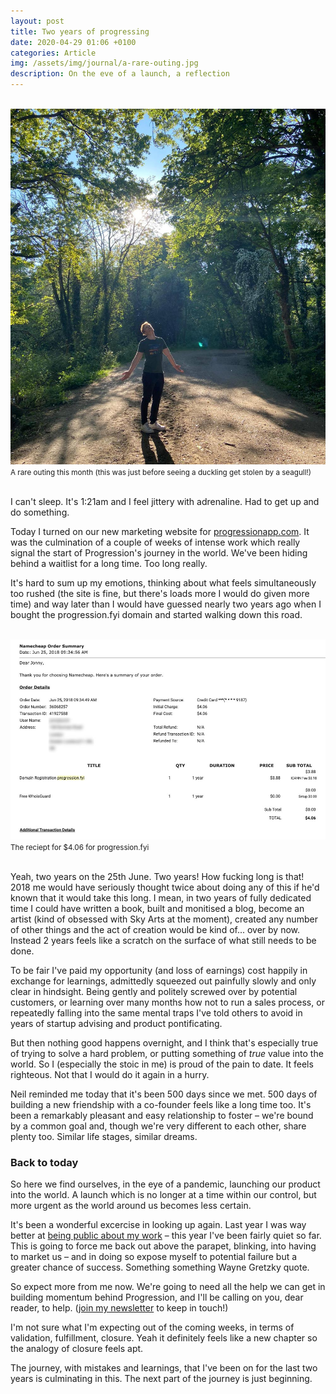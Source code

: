 ```yaml
---
layout: post
title: Two years of progressing
date: 2020-04-29 01:06 +0100
categories: Article
img: /assets/img/journal/a-rare-outing.jpg
description: On the eve of a launch, a reflection
---
```


<br>
<img src="/assets/img/journal/a-rare-outing.jpg">
<br>
<small>A rare outing this month (this was just before seeing a duckling get stolen by a seagull!)</small>
<br>
<br>

I can't sleep. It's 1:21am and I feel jittery with adrenaline. Had to get up and do something.

Today I turned on our new marketing website for [progressionapp.com](https://progressionapp.com). It was the culmination of a couple of weeks of intense work which really signal the start of Progression's journey in the world. We've been hiding behind a waitlist for a long time. Too long really.

It's hard to sum up my emotions, thinking about what feels simultaneously too rushed (the site is fine, but there's loads more I would do given more time) and way later than I would have guessed nearly two years ago when I bought the progression.fyi domain and started walking down this road.

<br>
<img src="/assets/img/journal/domain.jpg">
<br>
<small>The reciept for $4.06 for progression.fyi</small>
<br>
<br>

Yeah, two years on the 25th June. Two years! How fucking long is that! 2018 me would have seriously thought twice about doing any of this if he'd known that it would take this long. I mean, in two years of fully dedicated time I could have written a book, built and monitised a blog, become an artist (kind of obsessed with Sky Arts at the moment), created any number of other things and the act of creation would be kind of... over by now. Instead 2 years feels like a scratch on the surface of what still needs to be done.

To be fair I've paid my opportunity (and loss of earnings) cost happily in exchange for learnings, admittedly squeezed out painfully slowly and only clear in hindsight. Being gently and politely screwed over by potential customers, or learning over many months how not to run a sales process, or repeatedly falling into the same mental traps I've told others to avoid in years of startup advising and product pontificating.

But then nothing good happens overnight, and I think that's especially true of trying to solve a hard problem, or putting something of _true_ value into the world. So I (especially the stoic in me) is proud of the pain to date. It feels righteous. Not that I would do it again in a hurry.

Neil reminded me today that it's been 500 days since we met. 500 days of building a new friendship with a co-founder feels like a long time too. It's been a remarkably pleasant and easy relationship to foster – we're bound by a common goal and, though we're very different to each other, share plenty too. Similar life stages, similar dreams.

### Back to today

So here we find ourselves, in the eye of a pandemic, launching our product into the world. A launch which is no longer at a time within our control, but more urgent as the world around us becomes less certain.

It's been a wonderful excercise in looking up again. Last year I was way better at [being public about my work](/talk-climbing-your-mountain/) – this year I've been fairly quiet so far. This is going to force me back out above the parapet, blinking, into having to market us – and in doing so expose myself to potential failure but a greater chance of success. Something something Wayne Gretzky quote.

So expect more from me now. We're going to need all the help we can get in building momentum behind Progression, and I'll be calling on you, dear reader, to help. ([join my newsletter](/newsletter) to keep in touch!)

I'm not sure what I'm expecting out of the coming weeks, in terms of validation, fulfillment, closure. Yeah it definitely feels like a new chapter so the analogy of closure feels apt.

The journey, with mistakes and learnings, that I've been on for the last two years is culminating in this. The next part of the journey is just beginning.



